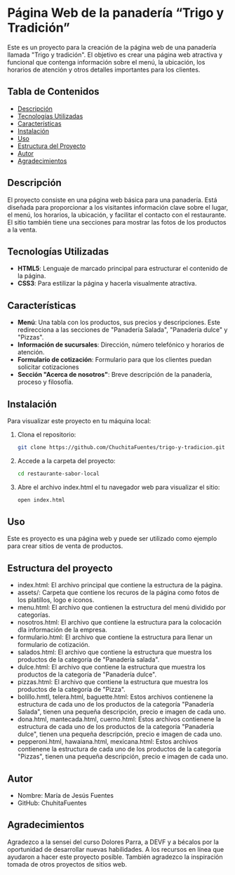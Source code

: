 # Página Web de la panadería “Trigo y Tradición”

Este es un proyecto para la creación de la página web de una panadería llamada "Trigo y tradición". El objetivo es crear una página web atractiva y funcional que contenga información sobre el menú, la ubicación, los horarios de atención y otros detalles importantes para los clientes.

## Tabla de Contenidos
- [Descripción](#descripción)
- [Tecnologías Utilizadas](#tecnologías-utilizadas)
- [Características](#características)
- [Instalación](#instalación)
- [Uso](#uso)
- [Estructura del Proyecto](#estructura-del-proyecto)
- [Autor](#autor)
- [Agradecimientos](#agradecimientos)

## Descripción

El proyecto consiste en una página web básica para una panadería. Está diseñada para proporcionar a los visitantes información clave sobre el lugar, el menú, los horarios, la ubicación, y facilitar el contacto con el restaurante. El sitio también tiene una secciones para mostrar las fotos de los productos a la venta.

## Tecnologías Utilizadas

- **HTML5**: Lenguaje de marcado principal para estructurar el contenido de la página.
- **CSS3**: Para estilizar la página y hacerla visualmente atractiva.

## Características

- **Menú**: Una tabla con los productos, sus precios y descripciones. Este redirecciona a las secciones de "Panadería Salada", "Panadería dulce" y "Pizzas".
- **Información de sucursales**: Dirección, número telefónico y horarios de atención.
- **Formulario de cotización**: Formulario para que los clientes puedan solicitar cotizaciones
- **Sección "Acerca de nosotros"**: Breve descripción de la panadería, proceso y filosofía.

## Instalación

Para visualizar este proyecto en tu máquina local:

1. Clona el repositorio:

   ```bash
   git clone https://github.com/ChuchitaFuentes/trigo-y-tradicion.git

2. Accede a la carpeta del proyecto:

    ```bash
    cd restaurante-sabor-local

3. Abre el archivo index.html el tu navegador web para visualizar el sitio:

    ```bash
    open index.html

## Uso
Este es proyecto es una página web y puede ser utilizado como ejemplo para crear sitios de venta de productos. 

## Estructura del proyecto
- index.html: El archivo principal que contiene la estructura de la página.
- assets/: Carpeta que contiene los recuros de la página como fotos de los platillos, logo e iconos.
- menu.html: El archivo que contienen la estructura del menú dividido por categorías.
- nosotros.html: El archivo que contiene la estructura para la colocación dla información de la empresa.
- formulario.html: El archivo que contiene la estructura para llenar un formulario de cotización.
- salados.html: El archivo que contiene la estructura que muestra los productos de la categoría de "Panadería salada".
- dulce.html: El archivo que contiene la estructura que muestra los productos de la categoría de "Panadería dulce".
- pizzas.html: El archivo que contiene la estructura que muestra los productos de la categoría de "Pizza".
- bolillo.hmtl, telera.html, baguette.html: Estos archivos contienene la estructura de cada uno de los productos de la categoría "Panadería Salada", tienen una pequeña descripción, precio e imagen de cada uno.
 - dona.html, mantecada.html, cuerno.html: Estos archivos contienene la estructura de cada uno de los productos de la categoría "Panadería dulce", tienen una pequeña descripción, precio e imagen de cada uno.
 - pepperoni.html, hawaiana.html, mexicana.html: Estos archivos contienene la estructura de cada uno de los productos de la categoría "Pizzas", tienen una pequeña descripción, precio e imagen de cada uno.

## Autor 

- Nombre: María de Jesús Fuentes
- GitHub: ChuhitaFuentes

## Agradecimientos

Agradezco a la sensei del curso Dolores Parra, a DEVF y a bécalos por la oportunidad de desarrollar nuevas habilidades.
A los recursos en línea que ayudaron a hacer este proyecto posible. 
También agradezco la inspiración tomada de otros proyectos de sitios web.
